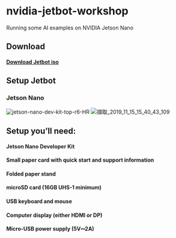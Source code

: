 # nvidia-jetbot-workshop
Running some AI examples on NVIDIA Jetson Nano

## Download
#### [Download Jetbot iso](https://github.com/KevinTsaiCodes/nvidia-jetson-workshop/wiki/Jetbot-iso-Download)
## Setup Jetbot
### Jetson Nano
![jetson-nano-dev-kit-top-r6-HR](https://user-images.githubusercontent.com/53148219/68925488-225e2f80-07be-11ea-8b44-3729ed112157.png)
![擷取_2019_11_15_15_40_43_109](https://user-images.githubusercontent.com/53148219/68925598-4d488380-07be-11ea-9da6-cfcb48978e45.png)

## Setup you’ll need:

#### Jetson Nano Developer Kit
#### Small paper card with quick start and support information
#### Folded paper stand
#### microSD card (16GB UHS-1 minimum)
#### USB keyboard and mouse
#### Computer display (either HDMI or DP)
#### Micro-USB power supply (5V⎓2A)
